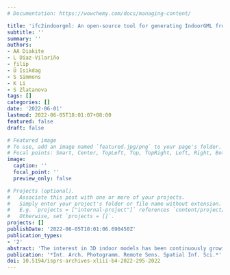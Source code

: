 ```yaml
---
# Documentation: https://wowchemy.com/docs/managing-content/

title: 'ifc2indoorgml: An open-source tool for generating IndoorGML from IFC'
subtitle: ''
summary: ''
authors:
- AA Diakite
- L Díaz-Vilariño
- filip
- Ü Isikdag
- S Simmons
- K Li
- S Zlatanova
tags: []
categories: []
date: '2022-06-01'
lastmod: 2022-06-05T18:01:07+08:00
featured: false
draft: false

# Featured image
# To use, add an image named `featured.jpg/png` to your page's folder.
# Focal points: Smart, Center, TopLeft, Top, TopRight, Left, Right, BottomLeft, Bottom, BottomRight.
image:
  caption: ''
  focal_point: ''
  preview_only: false

# Projects (optional).
#   Associate this post with one or more of your projects.
#   Simply enter your project's folder or file name without extension.
#   E.g. `projects = ["internal-project"]` references `content/project/deep-learning/index.md`.
#   Otherwise, set `projects = []`.
projects: []
publishDate: '2022-06-05T10:01:06.690450Z'
publication_types:
- '2'
abstract: 'The interest in 3D indoor models has been continuously growing. Most such models are made available as point clouds or BIM (e.g., IFC), the former being generally provided as unstructured information while the latter comes highly structured and rich in semantic information. IFC models are consequently more suitable for direct use, but they can be very complex and contain too many details, which often raises privacy concerns. IndoorGML is one of the standards for describing 3D indoor space with the purpose of supporting Location Based Services (LBS). It relies on solid scientific concepts and offers a high flexibility with extension mechanisms. It provides a geometric, topological, and semantic description of the indoor which facilitates specifically applications like indoor navigation or facility management. Additionally, it can represent complex indoor environments without compromising privacy, thanks to its high level of abstraction. However, despite its solid conceptual basis, IndoorGML is suffering from a lack of practical tools and remains hard to produce, making it largely unavailable. In this project, we developed an open-source tool named ifc2indoorgml allowing to automatically generate IndoorGML models from IFC data. We discuss the workflow and the different development approaches. By making such tool available to the wider public, we expect more 3D IndoorGML models to be created and made freely available for research and development within the spatial community and beyond.'
publication: '*Int. Arch. Photogramm. Remote Sens. Spatial Inf. Sci.*'
doi: 10.5194/isprs-archives-xliii-b4-2022-295-2022
---
```


